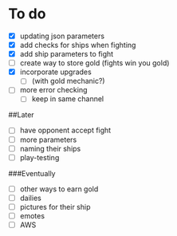 # To do
- [x] updating json parameters
- [x] add checks for ships when fighting
- [x] add ship parameters to fight
- [ ] create way to store gold (fights win you gold)
- [x] incorporate upgrades 
    - [ ] (with gold mechanic?)
- [ ] more error checking
    - [ ] keep in same channel

##Later
- [ ] have opponent accept fight
- [ ] more parameters
- [ ] naming their ships
- [ ] play-testing

###Eventually
- [ ] other ways to earn gold
- [ ] dailies
- [ ] pictures for their ship
- [ ] emotes
- [ ] AWS

